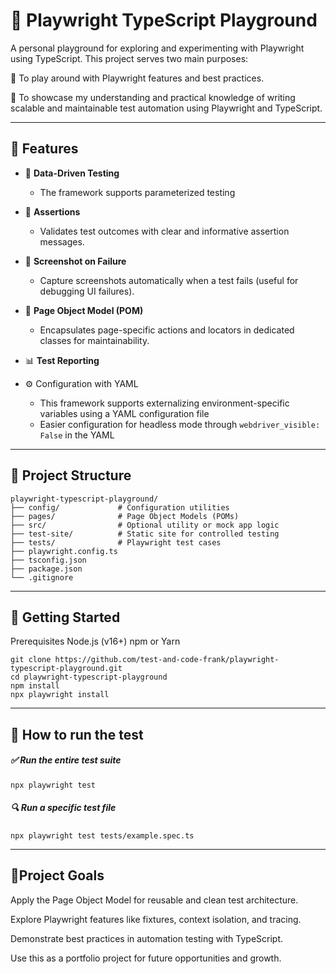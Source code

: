 # 🧪 Playwright TypeScript Playground

A personal playground for exploring and experimenting with Playwright using TypeScript. This project serves two main purposes:

🚀 To play around with Playwright features and best practices.

🧠 To showcase my understanding and practical knowledge of writing scalable and maintainable test automation using Playwright and TypeScript.


---

## 🚀 Features

- 🧪 **Data-Driven Testing**
  - The framework supports parameterized testing


- 📌 **Assertions**
  - Validates test outcomes with clear and informative assertion messages.


- 📸 **Screenshot on Failure**
  - Capture screenshots automatically when a test fails (useful for debugging UI failures).


- 📄 **Page Object Model (POM)**
  - Encapsulates page-specific actions and locators in dedicated classes for maintainability.
  

- 📊 **Test Reporting**

- ⚙️ Configuration with YAML
  - This framework supports externalizing environment-specific variables using a YAML configuration file
  - Easier configuration for headless mode through `webdriver_visible: False` in the YAML

---

## 📁 Project Structure
```
playwright-typescript-playground/
├── config/             # Configuration utilities
├── pages/              # Page Object Models (POMs)
├── src/                # Optional utility or mock app logic
├── test-site/          # Static site for controlled testing
├── tests/              # Playwright test cases
├── playwright.config.ts
├── tsconfig.json
├── package.json
└── .gitignore
```

---

## 🚀 Getting Started
Prerequisites
Node.js (v16+)
npm or Yarn
```
git clone https://github.com/test-and-code-frank/playwright-typescript-playground.git
cd playwright-typescript-playground
npm install
npx playwright install
```

---

## 🧪 How to run the test

##### ✅ Run the entire test suite
```
npx playwright test
```

##### 🔍 Run a specific test file
```
npx playwright test tests/example.spec.ts
```

---

## 🎯Project Goals
Apply the Page Object Model for reusable and clean test architecture.

Explore Playwright features like fixtures, context isolation, and tracing.

Demonstrate best practices in automation testing with TypeScript.

Use this as a portfolio project for future opportunities and growth.
